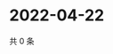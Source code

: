 # 2022-04-22

共 0 条

<!-- BEGIN WEIBO -->
<!-- 最后更新时间 Fri Apr 22 2022 16:19:46 GMT+0800 (China Standard Time) -->

<!-- END WEIBO -->
